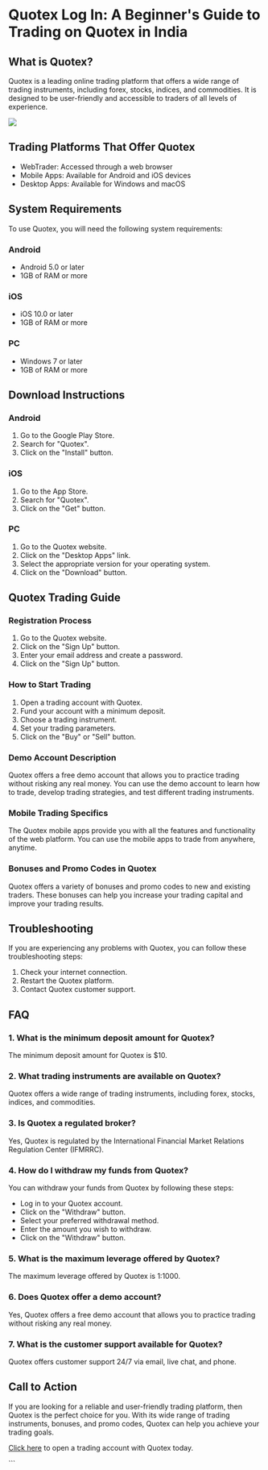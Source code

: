 # Quotex Log In: A Beginner\'s Guide to Trading on Quotex in India

## What is Quotex?

Quotex is a leading online trading platform that offers a wide range of
trading instruments, including forex, stocks, indices, and commodities.
It is designed to be user-friendly and accessible to traders of all
levels of experience.

[![](https://static.quotex.io/files/3_en/300_250.jpg)](https://traff.sbs/brokerqxlid)

## Trading Platforms That Offer Quotex

-   WebTrader: Accessed through a web browser
-   Mobile Apps: Available for Android and iOS devices
-   Desktop Apps: Available for Windows and macOS

## System Requirements

To use Quotex, you will need the following system requirements:

### Android

-   Android 5.0 or later
-   1GB of RAM or more

### iOS

-   iOS 10.0 or later
-   1GB of RAM or more

### PC

-   Windows 7 or later
-   1GB of RAM or more

## Download Instructions

### Android

1.  Go to the Google Play Store.
2.  Search for "Quotex".
3.  Click on the "Install" button.

### iOS

1.  Go to the App Store.
2.  Search for "Quotex".
3.  Click on the "Get" button.

### PC

1.  Go to the Quotex website.
2.  Click on the "Desktop Apps" link.
3.  Select the appropriate version for your operating system.
4.  Click on the "Download" button.

## Quotex Trading Guide

### Registration Process

1.  Go to the Quotex website.
2.  Click on the "Sign Up" button.
3.  Enter your email address and create a password.
4.  Click on the "Sign Up" button.

### How to Start Trading

1.  Open a trading account with Quotex.
2.  Fund your account with a minimum deposit.
3.  Choose a trading instrument.
4.  Set your trading parameters.
5.  Click on the "Buy" or "Sell" button.

### Demo Account Description

Quotex offers a free demo account that allows you to practice trading
without risking any real money. You can use the demo account to learn
how to trade, develop trading strategies, and test different trading
instruments.

### Mobile Trading Specifics

The Quotex mobile apps provide you with all the features and
functionality of the web platform. You can use the mobile apps to trade
from anywhere, anytime.

### Bonuses and Promo Codes in Quotex

Quotex offers a variety of bonuses and promo codes to new and existing
traders. These bonuses can help you increase your trading capital and
improve your trading results.

## Troubleshooting

If you are experiencing any problems with Quotex, you can follow these
troubleshooting steps:

1.  Check your internet connection.
2.  Restart the Quotex platform.
3.  Contact Quotex customer support.

## FAQ

### 1. What is the minimum deposit amount for Quotex?

The minimum deposit amount for Quotex is \$10.

### 2. What trading instruments are available on Quotex?

Quotex offers a wide range of trading instruments, including forex,
stocks, indices, and commodities.

### 3. Is Quotex a regulated broker?

Yes, Quotex is regulated by the International Financial Market Relations
Regulation Center (IFMRRC).

### 4. How do I withdraw my funds from Quotex?

You can withdraw your funds from Quotex by following these steps:

-   Log in to your Quotex account.
-   Click on the "Withdraw" button.
-   Select your preferred withdrawal method.
-   Enter the amount you wish to withdraw.
-   Click on the "Withdraw" button.

### 5. What is the maximum leverage offered by Quotex?

The maximum leverage offered by Quotex is 1:1000.

### 6. Does Quotex offer a demo account?

Yes, Quotex offers a free demo account that allows you to practice
trading without risking any real money.

### 7. What is the customer support available for Quotex?

Quotex offers customer support 24/7 via email, live chat, and phone.

## Call to Action

If you are looking for a reliable and user-friendly trading platform,
then Quotex is the perfect choice for you. With its wide range of
trading instruments, bonuses, and promo codes, Quotex can help you
achieve your trading goals.

[Click here](\%22https://traff.sbs/brokerqxsignup\%22) to open a trading
account with Quotex today.

\`\`\`

